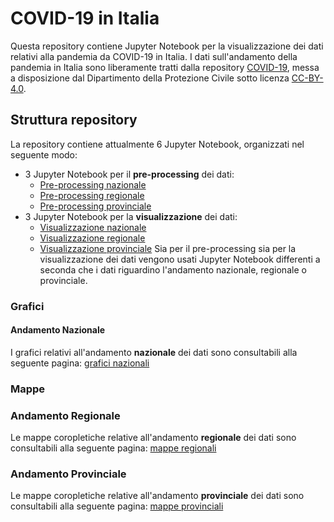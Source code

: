 # COVID-19 in Italia
Questa repository contiene Jupyter Notebook per la visualizzazione dei dati relativi alla pandemia da COVID-19 in Italia.
I dati sull'andamento della pandemia in Italia sono liberamente tratti dalla repository [COVID-19](https://github.com/pcm-dpc/COVID-19), messa a disposizione dal Dipartimento della Protezione Civile sotto licenza [CC-BY-4.0](https://creativecommons.org/licenses/by/4.0/deed.it).

## Struttura repository
La repository contiene attualmente 6 Jupyter Notebook, organizzati nel seguente modo:
- 3 Jupyter Notebook per il **pre-processing** dei dati:
    - [Pre-processing nazionale](national_preproc.ipynb)
    - [Pre-processing regionale](regional_preproc.ipynb)
    - [Pre-processing provinciale](province_preproc.ipynb)
- 3 Jupyter Notebook per la **visualizzazione** dei dati:
    - [Visualizzazione nazionale](national_visualize.ipynb)
    - [Visualizzazione regionale](regional_visualize.ipynb)
    - [Visualizzazione provinciale](province_visualize.ipynb)
Sia per il pre-processing sia per la visualizzazione dei dati vengono usati Jupyter Notebook differenti a seconda che i dati riguardino l'andamento nazionale, regionale o provinciale.

### Grafici 

#### Andamento Nazionale
I grafici relativi all'andamento **nazionale** dei dati sono consultabili alla seguente pagina: [grafici nazionali](md/grafici/andamento-nazionale/30gg/README.md)

### Mappe

### Andamento Regionale
Le mappe coropletiche relative all'andamento **regionale** dei dati sono consultabili alla seguente pagina: [mappe regionali](md/mappe/regioni/README.md)

### Andamento Provinciale
Le mappe coropletiche relative all'andamento **provinciale** dei dati sono consultabili alla seguente pagina: [mappe provinciali](md/mappe/regioni/README.md)